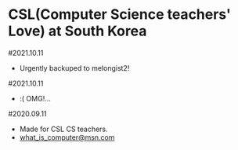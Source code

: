 # CSL(Computer Science teachers' Love) at South Korea

#2021.10.11     
- Urgently backuped to melongist2!     
     
#2021.10.11
- :( OMG!... 

#2020.09.11
- Made for CSL CS teachers.
- what_is_computer@msn.com
